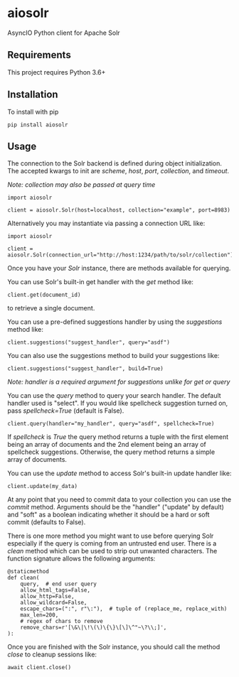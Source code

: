 # aiosolr

AsyncIO Python client for Apache Solr

## Requirements

This project requires Python 3.6+

## Installation

To install with pip

    pip install aiosolr

## Usage

The connection to the Solr backend is defined during object initialization. The accepted kwargs
to init are *scheme*, *host*, *port*, *collection*, and *timeout*.

*Note: collection may also be passed at query time*

    import aiosolr

    client = aiosolr.Solr(host=localhost, collection="example", port=8983)

Alternatively you may instantiate via passing a connection URL like:

    import aiosolr

    client = aiosolr.Solr(connection_url="http://host:1234/path/to/solr/collection")

Once you have your *Solr* instance, there are methods available for querying.

You can use Solr's built-in get handler with the *get* method like:

    client.get(document_id)

to retrieve a single document.

You can use a pre-defined suggestions handler by using the *suggestions* method like:

    client.suggestions("suggest_handler", query="asdf")

You can also use the suggestions method to build your suggestions like:

    client.suggestions("suggest_handler", build=True)

*Note: handler is a required argument for suggestions unlike for get or query*

You can use the *query* method to query your search handler. The default handler used is "select".
If you would like spellcheck suggestion turned on, pass *spellcheck=True* (default is False).

    client.query(handler="my_handler", query="asdf", spellcheck=True)

If *spellcheck* is *True* the query method returns a tuple with the first element being
an array of documents and the 2nd element being an array of spellcheck suggestions.
Otherwise, the query method returns a simple array of documents.

You can use the *update* method to access Solr's built-in update handler like:

    client.update(my_data)

At any point that you need to commit data to your collection you can use the *commit* method.
Arguments should be the "handler" ("update" by default) and "soft" as a boolean indicating
whether it should be a hard or soft commit (defaults to False).

There is one more method you might want to use before querying Solr especially
if the query is coming from an untrusted end user. There is a *clean* method which can be
used to strip out unwanted characters. The function signature allows the following arguments:

    @staticmethod
    def clean(
        query,  # end user query
        allow_html_tags=False,
        allow_http=False,
        allow_wildcard=False,
        escape_chars=(":", r"\:"),  # tuple of (replace_me, replace_with)
        max_len=200,
        # regex of chars to remove
        remove_chars=r'[\&\|\!\(\)\{\}\[\]\^"~\?\\;]',
    ):

Once you are finished with the Solr instance, you should call the method *close* to cleanup
sessions like:

    await client.close()

